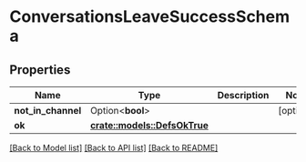 # ConversationsLeaveSuccessSchema

## Properties

Name | Type | Description | Notes
------------ | ------------- | ------------- | -------------
**not_in_channel** | Option<**bool**> |  | [optional]
**ok** | [**crate::models::DefsOkTrue**](defs_ok_true.md) |  | 

[[Back to Model list]](../README.md#documentation-for-models) [[Back to API list]](../README.md#documentation-for-api-endpoints) [[Back to README]](../README.md)


